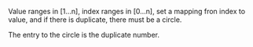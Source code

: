
Value ranges in [1...n], index ranges in [0...n], set a mapping fron index to value, and if there is duplicate, there must be a circle.

The entry to the circle is the duplicate number.
